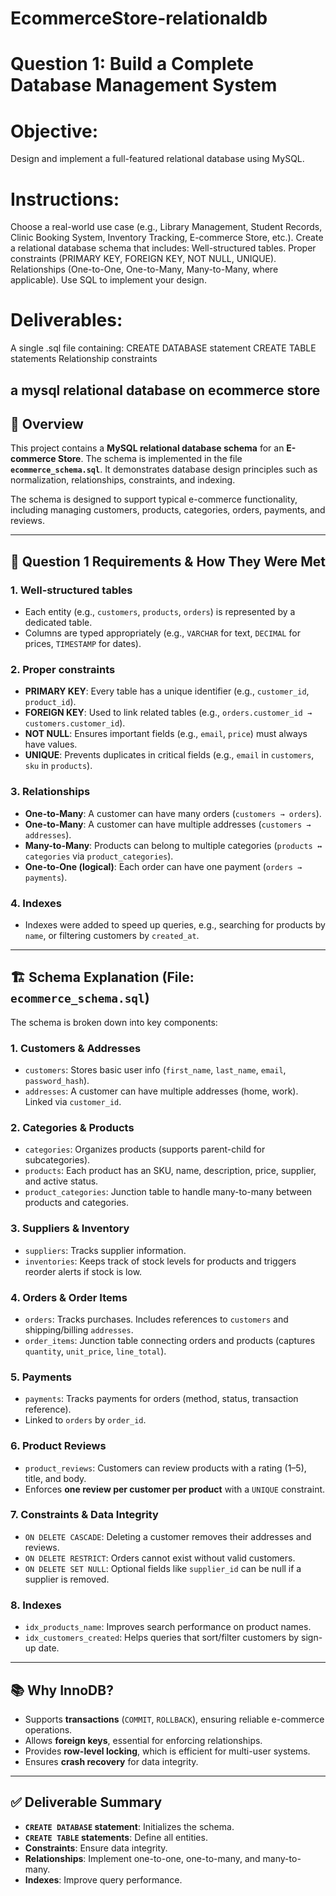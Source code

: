 # EcommerceStore-relationaldb
# Question 1: Build a Complete Database Management System

# Objective:
Design and implement a full-featured relational database using MySQL.

# Instructions:
Choose a real-world use case (e.g., Library Management, Student Records, Clinic Booking System, Inventory Tracking, E-commerce Store, etc.).
Create a relational database schema that includes:
Well-structured tables.
Proper constraints (PRIMARY KEY, FOREIGN KEY, NOT NULL, UNIQUE).
Relationships (One-to-One, One-to-Many, Many-to-Many, where applicable).
Use SQL to implement your design. 

# Deliverables:
A single .sql file containing:
CREATE DATABASE statement
CREATE TABLE statements
Relationship constraints

## a mysql relational database on ecommerce store

## 📝 Overview
This project contains a **MySQL relational database schema** for an **E-commerce Store**. The schema is implemented in the file **`ecommerce_schema.sql`**. It demonstrates database design principles such as normalization, relationships, constraints, and indexing.

The schema is designed to support typical e-commerce functionality, including managing customers, products, categories, orders, payments, and reviews.

---

## 🎯 Question 1 Requirements & How They Were Met

### **1. Well-structured tables**
- Each entity (e.g., `customers`, `products`, `orders`) is represented by a dedicated table.
- Columns are typed appropriately (e.g., `VARCHAR` for text, `DECIMAL` for prices, `TIMESTAMP` for dates).

### **2. Proper constraints**
- **PRIMARY KEY**: Every table has a unique identifier (e.g., `customer_id`, `product_id`).
- **FOREIGN KEY**: Used to link related tables (e.g., `orders.customer_id → customers.customer_id`).
- **NOT NULL**: Ensures important fields (e.g., `email`, `price`) must always have values.
- **UNIQUE**: Prevents duplicates in critical fields (e.g., `email` in `customers`, `sku` in `products`).

### **3. Relationships**
- **One-to-Many**: A customer can have many orders (`customers → orders`).
- **One-to-Many**: A customer can have multiple addresses (`customers → addresses`).
- **Many-to-Many**: Products can belong to multiple categories (`products ↔ categories` via `product_categories`).
- **One-to-One (logical)**: Each order can have one payment (`orders → payments`).

### **4. Indexes**
- Indexes were added to speed up queries, e.g., searching for products by `name`, or filtering customers by `created_at`.

---

## 🏗️ Schema Explanation (File: `ecommerce_schema.sql`)

The schema is broken down into key components:

### **1. Customers & Addresses**
- `customers`: Stores basic user info (`first_name`, `last_name`, `email`, `password_hash`).
- `addresses`: A customer can have multiple addresses (home, work). Linked via `customer_id`.

### **2. Categories & Products**
- `categories`: Organizes products (supports parent-child for subcategories).
- `products`: Each product has an SKU, name, description, price, supplier, and active status.
- `product_categories`: Junction table to handle many-to-many between products and categories.

### **3. Suppliers & Inventory**
- `suppliers`: Tracks supplier information.
- `inventories`: Keeps track of stock levels for products and triggers reorder alerts if stock is low.

### **4. Orders & Order Items**
- `orders`: Tracks purchases. Includes references to `customers` and shipping/billing `addresses`.
- `order_items`: Junction table connecting orders and products (captures `quantity`, `unit_price`, `line_total`).

### **5. Payments**
- `payments`: Tracks payments for orders (method, status, transaction reference).
- Linked to `orders` by `order_id`.

### **6. Product Reviews**
- `product_reviews`: Customers can review products with a rating (1–5), title, and body.
- Enforces **one review per customer per product** with a `UNIQUE` constraint.

### **7. Constraints & Data Integrity**
- `ON DELETE CASCADE`: Deleting a customer removes their addresses and reviews.
- `ON DELETE RESTRICT`: Orders cannot exist without valid customers.
- `ON DELETE SET NULL`: Optional fields like `supplier_id` can be null if a supplier is removed.

### **8. Indexes**
- `idx_products_name`: Improves search performance on product names.
- `idx_customers_created`: Helps queries that sort/filter customers by sign-up date.


---

## 📚 Why InnoDB?
- Supports **transactions** (`COMMIT`, `ROLLBACK`), ensuring reliable e-commerce operations.
- Allows **foreign keys**, essential for enforcing relationships.
- Provides **row-level locking**, which is efficient for multi-user systems.
- Ensures **crash recovery** for data integrity.

---

## ✅ Deliverable Summary
- **`CREATE DATABASE` statement**: Initializes the schema.
- **`CREATE TABLE` statements**: Define all entities.
- **Constraints**: Ensure data integrity.
- **Relationships**: Implement one-to-one, one-to-many, and many-to-many.
- **Indexes**: Improve query performance.



